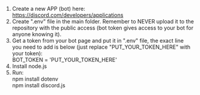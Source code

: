 1. Create a new APP (bot) here: https://discord.com/developers/applications
2. Create ".env" file in the main folder. Remember to NEVER upload it to the repository with the public access (bot token gives access to your bot for anyone knowing it).
3. Get a token from your bot page and put it in ".env" file, the exact line you need to add is below (just replace "PUT_YOUR_TOKEN_HERE" with your token):  
	BOT_TOKEN = 'PUT_YOUR_TOKEN_HERE'
4. Install node.js
5. Run:  
	npm install dotenv  
	npm install discord.js  